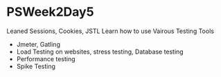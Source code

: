 # PSWeek2Day5
Leaned Sessions, Cookies, JSTL
Learn how to use Vairous Testing Tools
  - Jmeter, Gatling
  - Load Testing on websites, stress testing, Database testing
  - Performance testing
  - Spike Testing 

